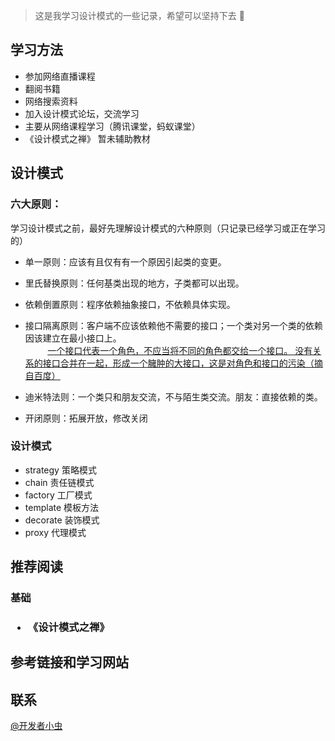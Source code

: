 >这是我学习设计模式的一些记录，希望可以坚持下去 👊

学习方法
-
+ 参加网络直播课程
+ 翻阅书籍
+ 网络搜索资料
+ 加入设计模式论坛，交流学习
+ 主要从网络课程学习（腾讯课堂，蚂蚁课堂）
+ 《设计模式之禅》 暂未辅助教材

设计模式
-
### 六大原则：
学习设计模式之前，最好先理解设计模式的六种原则（只记录已经学习或正在学习的）
+ 单一原则：应该有且仅有有一个原因引起类的变更。
+ 里氏替换原则：任何基类出现的地方，子类都可以出现。
+ 依赖倒置原则：程序依赖抽象接口，不依赖具体实现。
+ 接口隔离原则：客户端不应该依赖他不需要的接口；一个类对另一个类的依赖因该建立在最小接口上。<br/>
&nbsp;&nbsp;&nbsp;&nbsp;&nbsp;&nbsp;&nbsp;&nbsp; <u>一个接口代表一个角色，不应当将不同的角色都交给一个接口。
没有关系的接口合并在一起，形成一个臃肿的大接口，这是对角色和接口的污染（摘自百度）</u> 

+ 迪米特法则：一个类只和朋友交流，不与陌生类交流。朋友：直接依赖的类。
+ 开闭原则：拓展开放，修改关闭

### 设计模式
+ strategy     策略模式
+ chain        责任链模式
+ factory      工厂模式
+ template     模板方法
+ decorate     装饰模式     
+ proxy        代理模式

推荐阅读
-
<h3>基础<h3/>
<ul>
    <li>《设计模式之禅》</li>
</ul>


参考链接和学习网站
-

联系
-
[@开发者小虫](https://weibo.com/p/1005055730839620/home?is_all=1)
